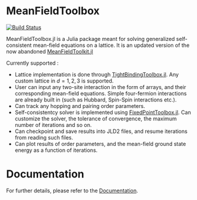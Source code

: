 # MeanFieldToolbox

[![Build Status](https://github.com/Anjishnubose/MeanFieldToolkit.jl/actions/workflows/CI.yml/badge.svg?branch=main)](https://github.com/Anjishnubose/MeanFieldToolkit.jl/actions/workflows/CI.yml?query=branch%3Amain)

MeanFieldToolbox.jl is a Julia package meant for solving generalized self-consistent mean-field equations on a lattice. It is an updated version of the now abandoned [MeanFieldToolkit.jl](https://github.com/Anjishnubose/MeanFieldToolkit.jl/)

Currently supported :
* Lattice implementation is done through [TightBindingToolbox.jl](https://github.com/andrewkhardy/TightBindingToolbox.jl). Any custom lattice in $d=1,2,3$ is supported.
* User can input any two-site interaction in the form of arrays, and their corresponding mean-field equations. Simple four-fermion interactions are already built in (such as Hubbard, Spin-Spin interactions etc.).
* Can track any hopping and pairing order parameters.
* Self-consistentcy solver is implemented using [FixedPointToolbox.jl](https://github.com/andrewkhardy/FixedPointToolbox.jl). Can customize the solver, the tolerance of convergence, the maximum number of iterations and so on.
* Can checkpoint and save results into JLD2 files, and resume iterations from reading such files.
* Can plot results of order parameters, and the mean-field ground state energy as a function of iterations.

# Documentation

For further details, please refer to the [Documentation](https://anjishnubose.github.io/MeanFieldToolkit.jl/dev/).
